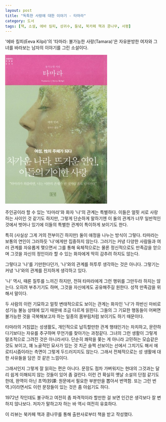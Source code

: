 ```yaml
---
layout: post
title: "독특한 사랑에 대한 이야기 - 타마라"
category: 도서
tags: [책, 소설, 에바 킬피, 성귀수, 들녘, 북카페 책과 콩나무, 서평]
---
```


'에바 킬피(Eeva Kilpi)'의
'타마라: 불가능한 사랑(Tamara)'은
자유분방한 여자와 그녀를 바라보는 남자의 이야기를 그린 소설이다.

![표지](/images/tamara-book-h480.jpg)

주인공이라 할 수 있는 '타마라'와 화자 '나'의 관계는 특별하다.
이들은 얼핏 서로 사랑하는 사이인 것 같기도 하지만,
그렇게 단순하게 말하기엔 이 둘의 관계가 너무 일반적인 것에서 벗어나 있기에
이들의 특별한 관계이 특이하게 보이기도 한다.

특히 (사실상 그게 거의 전부이긴 하지만) 둘이 애정을 나누는 방식이 그렇다.
타마라는 보통의 연인이 그러하듯 '나'에게만 집중하지 않는다.
그러기는 커녕 다양한 사람들과 여러 관계를 자유롭게 맺으면서
그를 통해 육체적으로는 물론 정신적으로도 만족감을 얻으며
그것을 자신의 정인이라 할 수 있는 화자에게 딱히 감추려 하지도 않는다.

그렇다고 '나'를 기만한다던가, '나'와의 관계를 허투루 생각하는 것은 아니다.
그렇기는 커녕 '나'와의 관계를 진지하게 생각하고 있다.

'나' 역시, 때론 질투를 느끼긴 하지만, 전혀 타마라에게 그런 행위를 그만두라 하지는 않는다.
오히려 부추기기도 하며, 그것을 자신에게도 공유해주길 원한다.
성적 만족감을 위해서 말이다.

두 사람의 이런 기묘하고 얼핏 변태적으로도 보이는 관계는
화자인 '나'가 하반신 마비로 성기능 불능 상태에 있기 때문에 조금 다르게 읽힌다.
그들의 그 기묘한 행동들이 어쩌면 불가능한 것을 극복해보고자 하는 일종의 몸부림처럼 보이기도 하기 때문이다.

타마라의 거침없는 성생활도, 개인적으로 납득할만한 관계 행태인가는 차치하고,
문란하다기보다는 자유를 추구하며 무언가를 찾아가는 과정같다.
그녀의 그런 생활이 그렇게 말초적으로 그려진 것은 아니라서다.
단순히 쾌락을 쫒는 게 아니라 고민하는 모습같은 것도 보이고,
꽤 노골적인 묘사가 있는 것 치곤 슬쩍 선보이는 선에서 그치기도 해서
에로티시즘이라는 측면이 그렇게 두드러지지도 않는다.
그래서 전체적으로는 성 생활에 대한 사유들을 담은 것 같은 느낌이다.

그래서인지 그렇게 잘 읽히는 편은 아니다.
문장도 점차 가벼워지는 현대의 그것과는 달리
쉽게 이해되지 않는 것들이 있어 좀 걸린다.
이런 건 확실히 옛날 소설의 단점 같기도 한데,
완역이 아닌 초역(抄譯: 원문에서 필요한 부분만을 뽑아서 번역함. 또는 그런 번역.)이라면서도
이런 문장들이 있는 것은 좀 아쉽기도 하다.

1972년 작인데도 불구하고 여전히 좀 파격적이라 할만한 걸 보면
인간은 생각보다 잘 변하지 않나보다.
저자가 말하고자 하는 바 역시 여전히 유효하다.



<div class="im im-info">
이 리뷰는 북카페 책과 콩나무를 통해 출판사로부터 책을 받고 작성했다.
</div>
